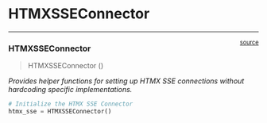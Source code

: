 # HTMXSSEConnector


<!-- WARNING: THIS FILE WAS AUTOGENERATED! DO NOT EDIT! -->

------------------------------------------------------------------------

<a
href="https://github.com/cj-mills/cjm-fasthtml-sse/blob/main/cjm_fasthtml_sse/htmx.py#L13"
target="_blank" style="float:right; font-size:smaller">source</a>

### HTMXSSEConnector

>  HTMXSSEConnector ()

*Provides helper functions for setting up HTMX SSE connections without
hardcoding specific implementations.*

``` python
# Initialize the HTMX SSE Connector
htmx_sse = HTMXSSEConnector()
```
